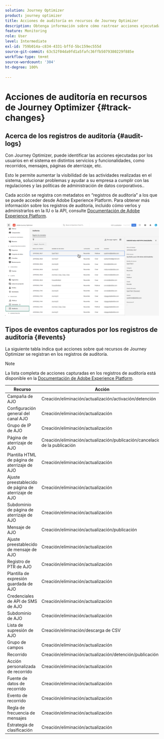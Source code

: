 ```yaml
---
solution: Journey Optimizer
product: journey optimizer
title: Acciones de auditoría en recursos de Journey Optimizer
description: Obtenga información sobre cómo rastrear acciones ejecutadas en recursos de Journey Optimizer.
feature: Monitoring
role: User
level: Intermediate
exl-id: 759b014a-c834-4331-bffd-5bc159ec555d
source-git-commit: 63c52f04da9fd1a5fafc36ffb5079380229f885e
workflow-type: tm+mt
source-wordcount: '304'
ht-degree: 100%

---
```


# Acciones de auditoría en recursos de Journey Optimizer {#track-changes}

## Acerca de los registros de auditoría {#audit-logs}

Con Journey Optimizer, puede identificar las acciones ejecutadas por los usuarios en el sistema en distintos servicios y funcionalidades, como recorridos, mensajes, páginas de aterrizaje, etc.

Esto le permite aumentar la visibilidad de las actividades realizadas en el sistema, solucionar problemas y ayudar a su empresa a cumplir con las regulaciones y las políticas de administración de datos corporativos..

Cada acción se registra con metadatos en “registros de auditoría” a los que se puede acceder desde Adobe Experience Platform. Para obtener más información sobre los registros de auditoría, incluido cómo verlos y administrarlos en la IU o la API, consulte [Documentación de Adobe Experience Platform](https://experienceleague.adobe.com/docs/experience-platform/landing/governance-privacy-security/audit-logs/overview.html?lang=es).

![](assets/audit-logs.png)

## Tipos de eventos capturados por los registros de auditoría {#events}

La siguiente tabla indica qué acciones sobre qué recursos de Journey Optimizer se registran en los registros de auditoría.

>[!NOTE]
>
>La lista completa de acciones capturadas en los registros de auditoría está disponible en la [Documentación de Adobe Experience Platform](https://experienceleague.adobe.com/docs/experience-platform/landing/governance-privacy-security/audit-logs/overview.html?lang=es#category).

| Recurso | Acción |
|-----------|------------------|
| Campaña de AJO | Creación/eliminación/actualización/activación/detención |
| Configuración general del canal AJO | Creación/eliminación/actualización |
| Grupo de IP de AJO | Creación/eliminación/actualización |
| Página de aterrizaje de AJO | Creación/eliminación/actualización/publicación/cancelación de la publicación |
| Plantilla HTML de página de aterrizaje de AJO | Creación/eliminación/actualización |
| Ajuste preestablecido de página de aterrizaje de AJO | Creación/eliminación/actualización |
| Subdominio de página de aterrizaje de AJO | Creación/eliminación/actualización |
| Mensaje de AJO | Creación/eliminación/actualización/publicación |
| Ajuste preestablecido de mensaje de AJO | Creación/eliminación/actualización |
| Registro de PTR de AJO | Creación/eliminación/actualización |
| Plantilla de expresión guardada de AJO | Creación/eliminación/actualización |
| Credenciales de API de SMS de AJO | Creación/eliminación/actualización |
| Subdominio de AJO | Creación/eliminación/actualización |
| Lista de supresión de AJO | Creación/eliminación/descarga de CSV |
| Grupo de campos | Creación/eliminación/actualización |
|  Recorrido  | Creación/eliminación/actualización/detención/publicación |
| Acción personalizada de recorrido | Creación/eliminación/actualización |
| Fuente de datos de recorrido | Creación/eliminación/actualización |
| Evento de recorrido | Creación/eliminación/actualización |
| Regla de frecuencia de mensajes | Creación/eliminación/actualización |
| Estrategia de clasificación | Creación/eliminación/actualización |
